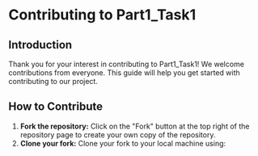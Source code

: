 # Contributing to Part1_Task1

## Introduction
Thank you for your interest in contributing to Part1_Task1! We welcome contributions from everyone. This guide will help you get started with contributing to our project.

## How to Contribute
1. **Fork the repository:** Click on the "Fork" button at the top right of the repository page to create your own copy of the repository.
2. **Clone your fork:** Clone your fork to your local machine using:
